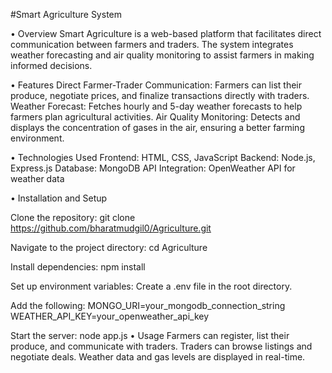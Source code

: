 #Smart Agriculture System

• Overview
  Smart Agriculture is a web-based platform that facilitates direct communication between farmers and traders. The system integrates weather forecasting and air quality monitoring to assist farmers in making       informed decisions.

•  Features
  Direct Farmer-Trader Communication: Farmers can list their produce, negotiate prices, and finalize transactions directly with traders.
  Weather Forecast: Fetches hourly and 5-day weather forecasts to help farmers plan agricultural activities.
  Air Quality Monitoring: Detects and displays the concentration of gases in the air, ensuring a better farming environment.

•  Technologies Used
  Frontend: HTML, CSS, JavaScript
  Backend: Node.js, Express.js
  Database: MongoDB
  API Integration: OpenWeather API for weather data

•  Installation and Setup

  Clone the repository:
  git clone https://github.com/bharatmudgil0/Agriculture.git

  Navigate to the project directory:
  cd Agriculture

  Install dependencies:
  npm install

  Set up environment variables:
  Create a .env file in the root directory.

  Add the following:
  MONGO_URI=your_mongodb_connection_string
  WEATHER_API_KEY=your_openweather_api_key

  Start the server:
  node app.js
•  Usage
  Farmers can register, list their produce, and communicate with traders.
  Traders can browse listings and negotiate deals.
  Weather data and gas levels are displayed in real-time.
